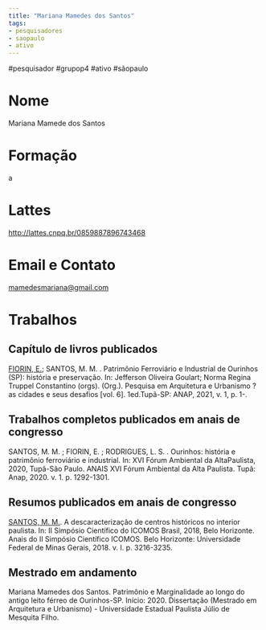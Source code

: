 ```yaml
---
title: "Mariana Mamedes dos Santos"
tags: 
- pesquisadores
- saopaulo
- ativo
---
```


#pesquisador #grupop4 #ativo #sãopaulo 

# Nome
Mariana Mamede dos Santos
# Formação
a
# Lattes
http://lattes.cnpq.br/0859887896743468
# Email e Contato
mamedesmariana@gmail.com
# Trabalhos

## Capítulo de livros publicados

[FIORIN, E.](http://lattes.cnpq.br/5599203800231511); SANTOS, M. M. . Patrimônio Ferroviário e Industrial de Ourinhos (SP): história e preservação. In: Jefferson Oliveira Goulart; Norma Regina Truppel Constantino (orgs). (Org.). Pesquisa em Arquitetura e Urbanismo ? as cidades e seus desafios [vol. 6]. 1ed.Tupã-SP: ANAP, 2021, v. 1, p. 1-.

  

## Trabalhos completos publicados em anais de congresso

SANTOS, M. M. ; FIORIN, E. ; RODRIGUES, L. S. . Ourinhos: história e patrimônio ferroviário e industrial. In: XVI Fórum Ambiental da AltaPaulista, 2020, Tupã-São Paulo. ANAIS XVI Fórum Ambiental da Alta Paulista. Tupã: Anap, 2020. v. 1. p. 1292-1301.

  

## Resumos publicados em anais de congresso 

[SANTOS, M. M.](http://lattes.cnpq.br/0859887896743468). A descaracterização de centros históricos no interior paulista. In: II Simpósio Científico do ICOMOS Brasil, 2018, Belo Horizonte. Anais do II Simpósio Científico ICOMOS. Belo Horizonte: Universidade Federal de Minas Gerais, 2018. v. I. p. 3216-3235.

  

## Mestrado em andamento

Mariana Mamedes dos Santos. Patrimônio e Marginalidade ao longo do antigo leito férreo de Ourinhos-SP. Início: 2020. Dissertação (Mestrado em Arquitetura e Urbanismo) - Universidade Estadual Paulista Júlio de Mesquita Filho.
